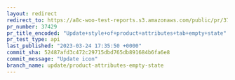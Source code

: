 ```yaml
---
layout: redirect
redirect_to: https://a8c-woo-test-reports.s3.amazonaws.com/public/pr/37429/api/index.html
pr_number: 37429
pr_title_encoded: "Update+style+of+product+attributes+tab+empty+state"
pr_test_type: api
last_published: "2023-03-24 17:35:50 +0000"
commit_sha: 52487afd3c472c29715dbd765db891684b6fa6e8
commit_message: "Update icon"
branch_name: update/product-attributes-empty-state
---
```

